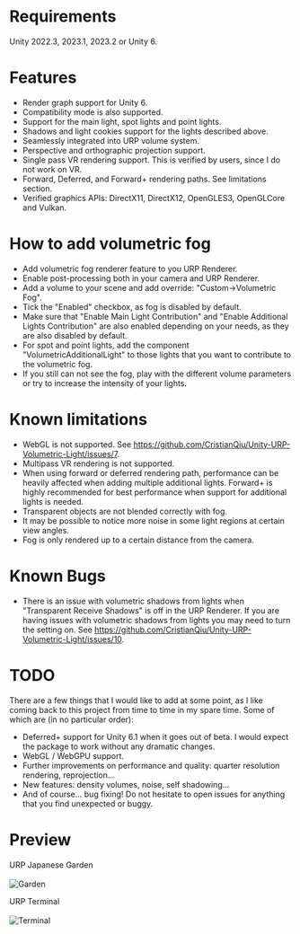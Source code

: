 # Requirements

Unity 2022.3, 2023.1, 2023.2 or Unity 6.

# Features

* Render graph support for Unity 6.
* Compatibility mode is also supported.
* Support for the main light, spot lights and point lights.
* Shadows and light cookies support for the lights described above.
* Seamlessly integrated into URP volume system.
* Perspective and orthographic projection support.
* Single pass VR rendering support. This is verified by users, since I do not work on VR.
* Forward, Deferred, and Forward+ rendering paths. See limitations section. 
* Verified graphics APIs: DirectX11, DirectX12, OpenGLES3, OpenGLCore and Vulkan.

# How to add volumetric fog

* Add volumetric fog renderer feature to you URP Renderer.
* Enable post-processing both in your camera and URP Renderer.
* Add a volume to your scene and add override: "Custom->Volumetric Fog".
* Tick the "Enabled" checkbox, as fog is disabled by default.
* Make sure that "Enable Main Light Contribution" and "Enable Additional Lights Contribution" are also enabled depending on your needs, as they are also disabled by default.
* For spot and point lights, add the component "VolumetricAdditionalLight" to those lights that you want to contribute to the volumetric fog.
* If you still can not see the fog, play with the different volume parameters or try to increase the intensity of your lights.

# Known limitations

* WebGL is not supported. See https://github.com/CristianQiu/Unity-URP-Volumetric-Light/issues/7.
* Multipass VR rendering is not supported.
* When using forward or deferred rendering path, performance can be heavily affected when adding multiple additional lights. Forward+ is highly recommended for best performance when support for additional lights is needed.
* Transparent objects are not blended correctly with fog.
* It may be possible to notice more noise in some light regions at certain view angles.
* Fog is only rendered up to a certain distance from the camera.

# Known Bugs

* There is an issue with volumetric shadows from lights when "Transparent Receive Shadows" is off in the URP Renderer. If you are having issues with volumetric shadows from lights you may need to turn the setting on. See https://github.com/CristianQiu/Unity-URP-Volumetric-Light/issues/10.

# TODO

There are a few things that I would like to add at some point, as I like coming back to this project from time to time in my spare time.
Some of which are (in no particular order):

* Deferred+ support for Unity 6.1 when it goes out of beta. I would expect the package to work without any dramatic changes.
* WebGL / WebGPU support.
* Further improvements on performance and quality: quarter resolution rendering, reprojection...
* New features: density volumes, noise, self shadowing...
* And of course... bug fixing! Do not hesitate to open issues for anything that you find unexpected or buggy.

# Preview
URP Japanese Garden<br><br>
![Garden](https://github.com/CristianQiu/Unity-Packages-Gifs/blob/main/URP-Volumetric-Light/Garden.gif)

URP Terminal<br><br>
![Terminal](https://github.com/CristianQiu/Unity-Packages-Gifs/blob/main/URP-Volumetric-Light/Terminal.gif)
